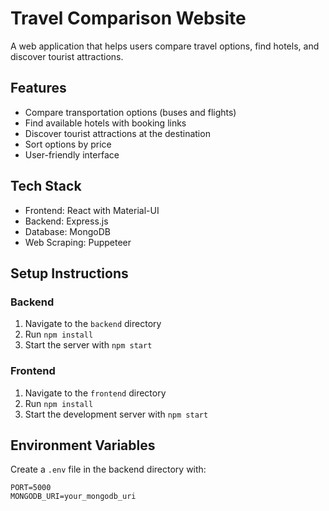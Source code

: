 # Travel Comparison Website

A web application that helps users compare travel options, find hotels, and discover tourist attractions.

## Features
- Compare transportation options (buses and flights)
- Find available hotels with booking links
- Discover tourist attractions at the destination
- Sort options by price
- User-friendly interface

## Tech Stack
- Frontend: React with Material-UI
- Backend: Express.js
- Database: MongoDB
- Web Scraping: Puppeteer

## Setup Instructions

### Backend
1. Navigate to the `backend` directory
2. Run `npm install`
3. Start the server with `npm start`

### Frontend
1. Navigate to the `frontend` directory
2. Run `npm install`
3. Start the development server with `npm start`

## Environment Variables
Create a `.env` file in the backend directory with:
```
PORT=5000
MONGODB_URI=your_mongodb_uri
```
